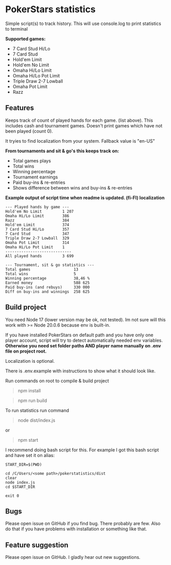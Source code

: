 <h1>PokerStars statistics</h1>
Simple script(s) to track history. This will use console.log to print statistics to terminal

<b>Supported games:</b>
   * 7 Card Stud Hi/Lo
  * 7 Card Stud
  * Hold'em Limit
  * Hold'em No Limit
  * Omaha Hi/Lo Limit
  * Omaha Hi/Lo Pot Limit
  * Triple Draw 2-7 Lowball
  * Omaha Pot Limit
  * Razz

<h2>Features</h2>

Keeps track of count of played hands for each game. (list above). This includes cash and tournament games. Doesn't print games which have not been played (count 0).

It tryies to find localization from your system. Fallback value is "en-US"
<br/>

**From tournaments and sit & go's this keeps track on:**

* Total games plays
* Total wins
* Winning percentage
* Tournament earnings
* Paid buy-ins & re-entries
* Shows difference between wins and buy-ins & re-entries

**Example output of script time when readme is updated. (fi-FI) localization**
```
--- Played hands by game ---
Hold'em No Limit         1 207
Omaha Hi/Lo Limit        386
Razz                     384
Hold'em Limit            374
7 Card Stud Hi/Lo        357
7 Card Stud              347
Triple Draw 2-7 Lowball  329
Omaha Pot Limit          314
Omaha Hi/Lo Pot Limit    1
-----------------------------
All played hands         3 699

--- Tournament, sit & go statistics ---
Total games                   13
Total wins                    5
Winning percentage            38,46 %
Earned money                  588 625
Paid buy-ins (and rebuys)     330 000
Diff on buy-ins and winnings  258 625
```

<h2>Build project</h2>
You need Node 17 (lower version may be ok, not tested). Im not sure will this work with >= Node 20.0.6 because env is built-in.

If you have installed PokerStars on default path and you have only one player account, script will try to detect automatically needed env variables.
<b>Otherwise you need set folder paths AND player name manually on .env file on project root.</b>

Localization is optional.

There is .env.example with instructions to show what it should look like.

Run commands on root to compile & build project

> npm install

> npm run build

To run statistics run command

> node dist/index.js

or

> npm start

I recommend doing bash script for this. For example I got this bash script and have set it on alias:
```
START_DIR=$(PWD)

cd /C/Users/<some path>/pokerstatistics/dist
clear
node index.js
cd $START_DIR

exit 0
```
<h2>Bugs</h2>
Please open issue on GitHub if you find bug. There probably are few.
Also do that if you have problems with installation or something like that.
<h2>Feature suggestion</h2>
Please open issue on GitHub. I gladly hear out new suggestions.

